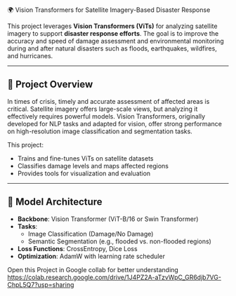 🌍 Vision Transformers for Satellite Imagery-Based Disaster Response

This project leverages **Vision Transformers (ViTs)** for analyzing satellite imagery to support **disaster response efforts**. The goal is to improve the accuracy and speed of damage assessment and environmental monitoring during and after natural disasters such as floods, earthquakes, wildfires, and hurricanes.

---

## 📌 Project Overview

In times of crisis, timely and accurate assessment of affected areas is critical. Satellite imagery offers large-scale views, but analyzing it effectively requires powerful models. Vision Transformers, originally developed for NLP tasks and adapted for vision, offer strong performance on high-resolution image classification and segmentation tasks.

This project:
- Trains and fine-tunes ViTs on satellite datasets
- Classifies damage levels and maps affected regions
- Provides tools for visualization and evaluation

---

## 🧠 Model Architecture

- **Backbone**: Vision Transformer (ViT-B/16 or Swin Transformer)
- **Tasks**: 
  - Image Classification (Damage/No Damage)
  - Semantic Segmentation (e.g., flooded vs. non-flooded regions)
- **Loss Functions**: CrossEntropy, Dice Loss
- **Optimization**: AdamW with learning rate scheduler

Open this Project in Google collab for better understanding
https://colab.research.google.com/drive/1J4PZ2A-aTzvWpC_GR6djb7VG-ChpL5Q7?usp=sharing
